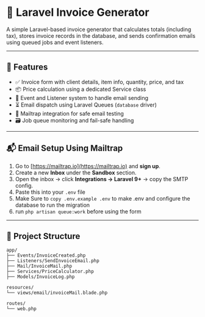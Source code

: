 # 🧾 Laravel Invoice Generator

A simple Laravel-based invoice generator that calculates totals (including tax), stores invoice records in the database, and sends confirmation emails using queued jobs and event listeners.

---

## 🚀 Features

- ✅ Invoice form with client details, item info, quantity, price, and tax
- 📦 Price calculation using a dedicated Service class
- 🧠 Event and Listener system to handle email sending
- ⏳ Email dispatch using Laravel Queues (`database` driver)
- 📨 Mailtrap integration for safe email testing
- 🗃️ Job queue monitoring and fail-safe handling

---

## 📬 Email Setup Using Mailtrap

1. Go to [https://mailtrap.io](https://mailtrap.io) and **sign up**.
2. Create a new **Inbox** under the **Sandbox** section.
3. Open the inbox → click **Integrations → Laravel 9+** → copy the SMTP config.
4. Paste this into your `.env` file
5. Make Sure to `copy .env.example .env` to make .env and configure the database to run the migration
6. run `php artisan queue:work` before using the form 
---

## 📂 Project Structure

```text
app/
├── Events/InvoiceCreated.php
├── Listeners/SendInvoiceEmail.php
├── Mail/InvoiceMail.php
├── Services/PriceCalculator.php
├── Models/InvoiceLog.php

resources/
└── views/email/invoiceMail.blade.php

routes/
└── web.php
